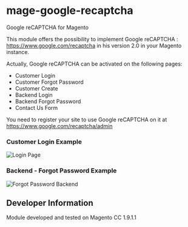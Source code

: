 # mage-google-recaptcha
Google reCAPTCHA for Magento

This module offers the possibility to implement Google reCAPTCHA : https://www.google.com/recaptcha in his version 2.0 in your Magento instance.

Actually, Google reCAPTCHA can be activated on the following pages:

- Customer Login
- Customer Forgot Password
- Customer Create
- Backend Login
- Backend Forgot Password
- Contact Us Form

You need to register your site to use Google reCAPTCHA on it at https://www.google.com/recaptcha/admin

### Customer Login Example

![Login Page](/../screenshots/preview_customer.jpg?raw=true "Login Page with Google reCAPTCHA")

### Backend - Forgot Password Example

![Forgot Password Backend](/../screenshots/backend_forgotpwd_preview.jpg?raw=true "Backend Forgot Password with Google reCAPTCHA")

## Developer Information
Module developed and tested on Magento CC 1.9.1.1 
